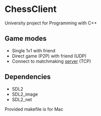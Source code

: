 # ChessClient

University project for Programming with C++

## Game modes
* Single 1v1 with friend
* Direct game (P2P) with friend (UDP)
* Connect to matchmaking [server](https://github.com/faustuzas/ChessServer) (TCP) 


## Dependencies
* SDL2
* SDL2_image
* SDL2_net

Provided makefile is for Mac
